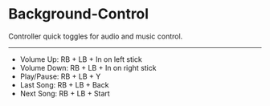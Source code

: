 # Background-Control
Controller quick toggles for audio and music control.

-------------------------------------------------

* Volume Up:   RB + LB + In on left stick
* Volume Down: RB + LB + In on right stick
* Play/Pause:  RB + LB + Y
* Last Song:   RB + LB + Back
* Next Song:   RB + LB + Start
